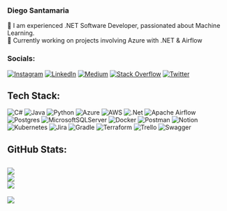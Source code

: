 ### Diego Santamaria
👋 I am experienced .NET Software Developer, passionated about Machine Learning.<br>🌱 Currently working on projects involving Azure with .NET & Airflow

### Socials:
[![Instagram](https://img.shields.io/badge/Instagram-%23E4405F.svg?logo=Instagram&logoColor=white)](https://instagram.com/dsantasot) [![LinkedIn](https://img.shields.io/badge/LinkedIn-%230077B5.svg?logo=linkedin&logoColor=white)](https://linkedin.com/in/diego-santamaria-sotelo) [![Medium](https://img.shields.io/badge/Medium-12100E?logo=medium&logoColor=white)](https://medium.com/@dsantasot) [![Stack Overflow](https://img.shields.io/badge/-Stackoverflow-FE7A16?logo=stack-overflow&logoColor=white)](https://stackoverflow.com/users/6693116) [![Twitter](https://img.shields.io/badge/Twitter-%231DA1F2.svg?logo=Twitter&logoColor=white)](https://twitter.com/dsantasot) 

## Tech Stack:
![C#](https://img.shields.io/badge/c%23-%23239120.svg?style=for-the-badge&logo=c-sharp&logoColor=white) ![Java](https://img.shields.io/badge/java-%23ED8B00.svg?style=for-the-badge&logo=java&logoColor=white) ![Python](https://img.shields.io/badge/python-3670A0?style=for-the-badge&logo=python&logoColor=ffdd54) ![Azure](https://img.shields.io/badge/azure-%230072C6.svg?style=for-the-badge&logo=azure-devops&logoColor=white) ![AWS](https://img.shields.io/badge/AWS-%23FF9900.svg?style=for-the-badge&logo=amazon-aws&logoColor=white) ![.Net](https://img.shields.io/badge/.NET-5C2D91?style=for-the-badge&logo=.net&logoColor=white) ![Apache Airflow](https://img.shields.io/badge/Apache%20Airflow-017CEE?style=for-the-badge&logo=Apache%20Airflow&logoColor=white) ![Postgres](https://img.shields.io/badge/postgres-%23316192.svg?style=for-the-badge&logo=postgresql&logoColor=white) ![MicrosoftSQLServer](https://img.shields.io/badge/Microsoft%20SQL%20Sever-CC2927?style=for-the-badge&logo=microsoft%20sql%20server&logoColor=white) ![Docker](https://img.shields.io/badge/docker-%230db7ed.svg?style=for-the-badge&logo=docker&logoColor=white) ![Postman](https://img.shields.io/badge/Postman-FF6C37?style=for-the-badge&logo=postman&logoColor=white) ![Notion](https://img.shields.io/badge/Notion-%23000000.svg?style=for-the-badge&logo=notion&logoColor=white) ![Kubernetes](https://img.shields.io/badge/kubernetes-%23326ce5.svg?style=for-the-badge&logo=kubernetes&logoColor=white) ![Jira](https://img.shields.io/badge/jira-%230A0FFF.svg?style=for-the-badge&logo=jira&logoColor=white) ![Gradle](https://img.shields.io/badge/Gradle-02303A.svg?style=for-the-badge&logo=Gradle&logoColor=white) ![Terraform](https://img.shields.io/badge/terraform-%235835CC.svg?style=for-the-badge&logo=terraform&logoColor=white) ![Trello](https://img.shields.io/badge/Trello-%23026AA7.svg?style=for-the-badge&logo=Trello&logoColor=white) ![Swagger](https://img.shields.io/badge/-Swagger-%23Clojure?style=for-the-badge&logo=swagger&logoColor=white)
## GitHub Stats:
![](https://github-readme-stats.vercel.app/api?username=devsantasot&theme=dark&hide_border=false&include_all_commits=true&count_private=true)<br/>
![](https://github-readme-streak-stats.herokuapp.com/?user=devsantasot&theme=dark&hide_border=false)<br/>
![](https://github-readme-stats.vercel.app/api/top-langs/?username=devsantasot&theme=dark&hide_border=false&include_all_commits=true&count_private=true&layout=compact)
---
[![](https://visitcount.itsvg.in/api?id=devsantasot&icon=0&color=0)](https://visitcount.itsvg.in)
